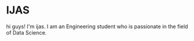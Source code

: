 # IJAS
hi guys! I'm ijas. I am an Engineering student who is passionate in the field of Data Science.  
